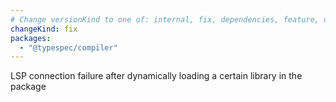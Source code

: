 ```yaml
---
# Change versionKind to one of: internal, fix, dependencies, feature, deprecation, breaking
changeKind: fix
packages:
  - "@typespec/compiler"
---
```


LSP connection failure after dynamically loading a certain library in the package
